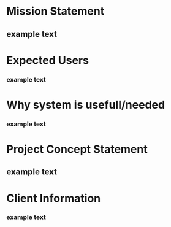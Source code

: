 # Mission Statement
## example text  
  

# Expected Users
### example text  
  

# Why system is usefull/needed
### example text  

# Project Concept Statement
## example text  


# Client Information
### example text  